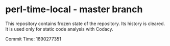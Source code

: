 # perl-time-local - master branch

This repository contains frozen state of the repository.
Its history is cleared. It is used only for static code
analysis with Codacy.

Commit Time: 1690277351